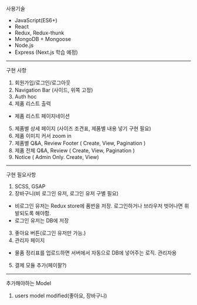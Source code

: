 사용기술

* JavaScript(ES6+)
* React
* Redux, Redux-thunk
* MongoDB + Mongoose
* Node.js
* Express (Next.js 학습 예정)
---
구현 사항
1. 회원가입/로그인/로그아웃
2. Navigation Bar (사이드, 위쪽 고정)
3. Auth hoc
4. 제품 리스트 출력
 * 제품 리스트 페이지네이션
5. 제품별 상세 페이지 (사이즈 조견표, 제품별 내용 넣기 구현 필요)
6. 제품 이미지 커서 zoom in
7. 제품별 Q&A, Review Footer ( Create, View, Pagination )
8. 제품 전체 Q&A, Review ( Create, View, Pagination )
9. Notice ( Admin Only. Create, View)
---
구현 필요사항
1. SCSS, GSAP
2. 장바구니(비 로그인 유저, 로그인 유저 구별 필요)
 * 비로그인 유저는 Redux store에 품번을 저장. 로그인하거나 브라우저 벗어나면 휘발되도록 해야함.
 * 로그인 유저는 DB에 저장
3. 좋아요 버튼(로그인 유저만 가능.)
4. 관리자 페이지
 * 물품 정리표를 업로드하면 서버에서 자동으로 DB에 넣어주는 로직. 관리자용
5. 결제 모듈 추가(페이팔?)
---
추가해야하는 Model
1. users model modified(좋아요, 장바구니)

